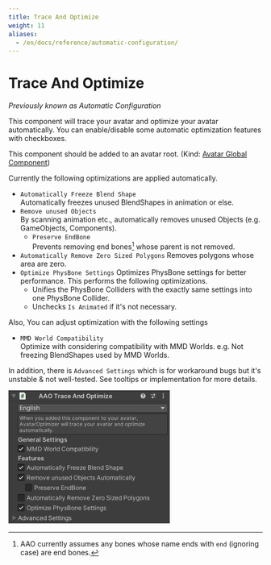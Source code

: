```yaml
---
title: Trace And Optimize
weight: 11
aliases:
  - /en/docs/reference/automatic-configuration/
---
```


# Trace And Optimize

<i>Previously known as Automatic Configuration</i>

This component will trace your avatar and optimize your avatar automatically.
You can enable/disable some automatic optimization features with checkboxes.

This component should be added to an avatar root. (Kind: [Avatar Global Component](../../component-kind/avatar-global-components))

Currently the following optimizations are applied automatically.
- `Automatically Freeze Blend Shape`  
  Automatically freezes unused BlendShapes in animation or else.
- `Remove unused Objects`  
  By scanning animation etc., automatically removes unused Objects (e.g. GameObjects, Components).
  - `Preserve EndBone`  
    Prevents removing end bones[^endbone] whose parent is not removed.
- `Automatically Remove Zero Sized Polygons`
  Removes polygons whose area are zero.
- `Optimize PhysBone Settings` Optimizes PhysBone settings for better performance. This performs the following optimizations.
  - Unifies the PhysBone Colliders with the exactly same settings into one PhysBone Collider.
  - Unchecks `Is Animated` if it's not necessary.

Also, You can adjust optimization with the following settings
- `MMD World Compatibility`  
  Optimize with considering compatibility with MMD Worlds. e.g. Not freezing BlendShapes used by MMD Worlds.

In addition, there is `Advanced Settings` which is for workaround bugs but it's unstable & not well-tested.
See tooltips or implementation for more details.

![component.png](component.png)

[^endbone]: AAO currently assumes any bones whose name ends with `end` (ignoring case) are end bones.
